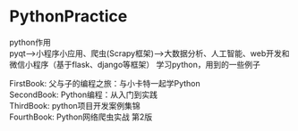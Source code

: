 # PythonPractice
python作用  
pyqt-->小程序小应用、爬虫(Scrapy框架)-->大数据分析、人工智能、web开发和微信小程序（基于flask、django等框架）
学习python，用到的一些例子

FirstBook:  父与子的编程之旅：与小卡特一起学Python  
SecondBook: Python编程：从入门到实践  
ThirdBook:  python项目开发案例集锦  
FourthBook:  Python网络爬虫实战 第2版
